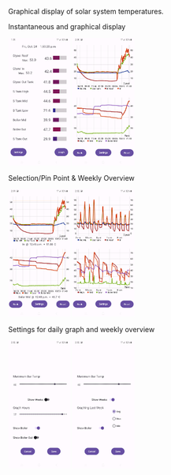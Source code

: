 Graphical display of solar system temperatures.

Instantaneous and graphical display
<p>
  <img src="https://github.com/LukeTatarsky/Solar-System-Monitor-app/blob/master/Screenshots/Screenshot_01.jpg" alt="Instantaneous" style="width:25%; height:25%;">
  <img src="https://github.com/LukeTatarsky/Solar-System-Monitor-app/blob/master/Screenshots/Screenshot_02.jpg" alt="Graphical" style="width:25%; height:25%;">
</p>

Selection/Pin Point & Weekly Overview
<p>
  <img src="https://github.com/LukeTatarsky/Solar-System-Monitor-app/blob/master/Screenshots/Screenshot_03.jpg" alt="" style="width:25%; height:25%;">
  <img src="https://github.com/LukeTatarsky/Solar-System-Monitor-app/blob/master/Screenshots/Screenshot_04.jpg" alt="" style="width:25%; height:25%;">
</p>

Settings for daily graph and weekly overview
<p>
  <img src="https://github.com/LukeTatarsky/Solar-System-Monitor-app/blob/master/Screenshots/Screenshot_06.jpg" alt="" style="width:25%; height:25%;">
  <img src="https://github.com/LukeTatarsky/Solar-System-Monitor-app/blob/master/Screenshots/Screenshot_05.jpg" alt="" style="width:25%; height:25%;">
</p>
